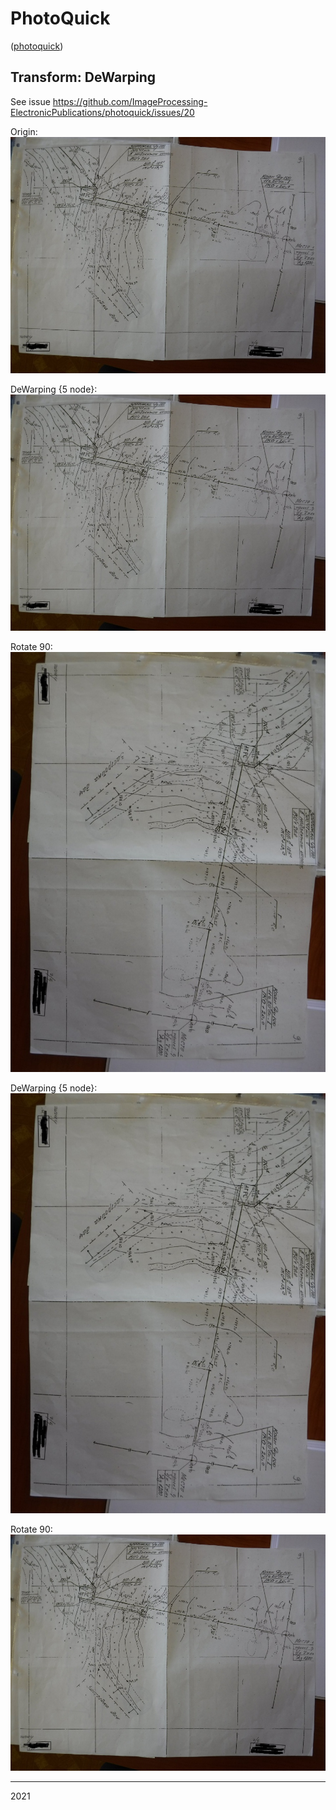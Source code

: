 # PhotoQuick

([photoquick](https://github.com/ImageProcessing-ElectronicPublications/photoquick))

## Transform: DeWarping

See issue https://github.com/ImageProcessing-ElectronicPublications/photoquick/issues/20

Origin:  
![orig](../../../orig/85251.jpg)

DeWarping {5 node}:  
![dewarp](./85251-dewarp5.jpg)

Rotate 90:  
![dewarp](./85251-dewarp5-r90.jpg)

DeWarping {5 node}:  
![dewarp2](./85251-dewarp5-r90-dewarp5.jpg)

Rotate 90:  
![result](./85251-dewarp5-r90-dewarp5-r90.jpg)

----

2021
